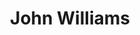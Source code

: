 ---
title: "John Williams"
summary: "Current American film composer, conductor, and pianist, born February 8, 1932, Floral Park, Long Island, Queens, NY, USA. For the pianist with Stan Getz Quartet, Quintet a.o. select . For His Current Classical Orchestrator Team and For His Current Music Scoring Mixer And Recordist In a career spanning six decades, he has composed some of the most recognizable film scores in the history of motion pictures. Williams also composed the theme music for various TV programs in the 1960s. Williams was known as \"Little Johnny Love\" Williams during the early 1960s, and he served as music arranger and bandleader for a series of popular music albums with the singer . His most typical style may be considered Neo-romanticism, with a notorious use of letmotifs and orchestral grandeur , but he has made also incursions in Impressionist, Expressionist or Experimental music, and also in progressive Jazz . Williams has won five Academy Awards, four Golden Globe Awards, seven BAFTA Awards, and 21 Grammy Awards. As of 2006, he has received 45 Academy Award nominations, an accomplishment surpassed only by . His longtime collaboration with producers and has been very fruitful and contributed to the growing popularity of score music. John Williams was honored with the prestigious Richard Kirk award at the 1999 BMI Film and TV Awards. Williams was inducted into the Hollywood Bowl Hall of Fame in 2000, and was a recipient of the Kennedy Center Honors in 2004."
image: "john-williams.jpg"
apple_music_artist_url: "https://music.apple.com/gb/artist/john-williams/63748"
wikipedia_url: "https://en.wikipedia.org/wiki/John_Williams_discography"
---